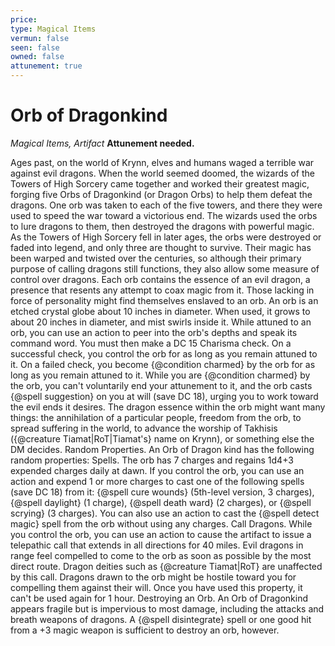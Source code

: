 ```yaml
---
price: 
type: Magical Items
vermun: false
seen: false
owned: false
attunement: true
---
```

# Orb of Dragonkind

*Magical Items, Artifact* **Attunement needed.**

Ages past, on the world of Krynn, elves and humans waged a terrible war against evil dragons. When the world seemed doomed, the wizards of the Towers of High Sorcery came together and worked their greatest magic, forging five Orbs of Dragonkind (or Dragon Orbs) to help them defeat the dragons. One orb was taken to each of the five towers, and there they were used to speed the war toward a victorious end. The wizards used the orbs to lure dragons to them, then destroyed the dragons with powerful magic. As the Towers of High Sorcery fell in later ages, the orbs were destroyed or faded into legend, and only three are thought to survive. Their magic has been warped and twisted over the centuries, so although their primary purpose of calling dragons still functions, they also allow some measure of control over dragons. Each orb contains the essence of an evil dragon, a presence that resents any attempt to coax magic from it. Those lacking in force of personality might find themselves enslaved to an orb. An orb is an etched crystal globe about 10 inches in diameter. When used, it grows to about 20 inches in diameter, and mist swirls inside it. While attuned to an orb, you can use an action to peer into the orb's depths and speak its command word. You must then make a DC 15 Charisma check. On a successful check, you control the orb for as long as you remain attuned to it. On a failed check, you become {@condition charmed} by the orb for as long as you remain attuned to it. While you are {@condition charmed} by the orb, you can't voluntarily end your attunement to it, and the orb casts {@spell suggestion} on you at will (save DC 18), urging you to work toward the evil ends it desires. The dragon essence within the orb might want many things: the annihilation of a particular people, freedom from the orb, to spread suffering in the world, to advance the worship of Takhisis ({@creature Tiamat|RoT|Tiamat's} name on Krynn), or something else the DM decides. Random Properties. An Orb of Dragon kind has the following random properties: Spells. The orb has 7 charges and regains 1d4+3 expended charges daily at dawn. If you control the orb, you can use an action and expend 1 or more charges to cast one of the following spells (save DC 18) from it: {@spell cure wounds} (5th-level version, 3 charges), {@spell daylight} (1 charge), {@spell death ward} (2 charges), or {@spell scrying} (3 charges). You can also use an action to cast the {@spell detect magic} spell from the orb without using any charges. Call Dragons. While you control the orb, you can use an action to cause the artifact to issue a telepathic call that extends in all directions for 40 miles. Evil dragons in range feel compelled to come to the orb as soon as possible by the most direct route. Dragon deities such as {@creature Tiamat|RoT} are unaffected by this call. Dragons drawn to the orb might be hostile toward you for compelling them against their will. Once you have used this property, it can't be used again for 1 hour. Destroying an Orb. An Orb of Dragonkind appears fragile but is impervious to most damage, including the attacks and breath weapons of dragons. A {@spell disintegrate} spell or one good hit from a +3 magic weapon is sufficient to destroy an orb, however.